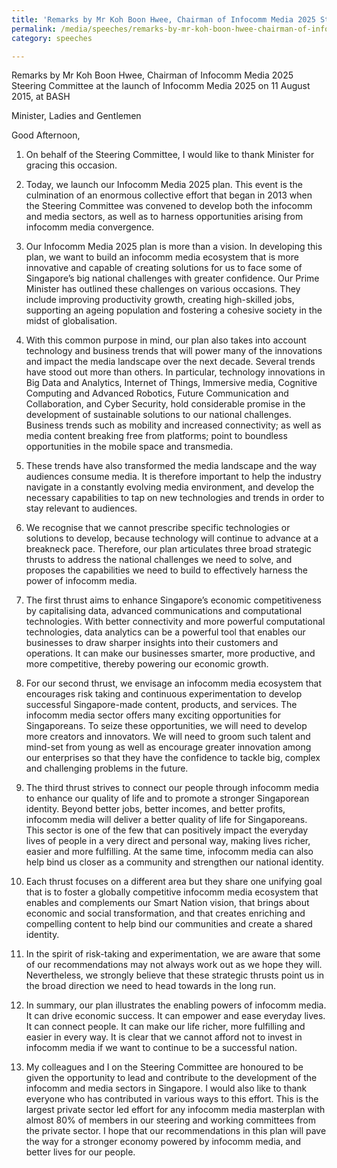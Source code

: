 ```yaml
---
title: 'Remarks by Mr Koh Boon Hwee, Chairman of Infocomm Media 2025 Steering Committee at the launch of Infocomm Media 2025'
permalink: /media/speeches/remarks-by-mr-koh-boon-hwee-chairman-of-infocomm-media-2025-steering-committee-at-the-launch-of-infocomm-media-2025
category: speeches

---
```



Remarks by Mr Koh Boon Hwee, Chairman of Infocomm Media 2025 Steering Committee at the launch of Infocomm Media 2025 on 11 August 2015, at BASH

Minister,
Ladies and Gentlemen

Good Afternoon,

1. On behalf of the Steering Committee, I would like to thank Minister for gracing this occasion.

2. Today, we launch our Infocomm Media 2025 plan. This event is the culmination of an enormous collective effort that began in 2013 when the Steering Committee was convened to develop both the infocomm and media sectors, as well as to harness opportunities arising from infocomm media convergence.

3. Our Infocomm Media 2025 plan is more than a vision. In developing this plan, we want to build an infocomm media ecosystem that is more innovative and capable of creating solutions for us to face some of Singapore’s big national challenges with greater confidence. Our Prime Minister has outlined these challenges on various occasions. They include improving productivity growth, creating high-skilled jobs, supporting an ageing population and fostering a cohesive society in the midst of globalisation.

4. With this common purpose in mind, our plan also takes into account technology and business trends that will power many of the innovations and impact the media landscape over the next decade. Several trends have stood out more than others. In particular, technology innovations in Big Data and Analytics, Internet of Things, Immersive media, Cognitive Computing and Advanced Robotics, Future Communication and Collaboration, and Cyber Security, hold considerable promise in the development of sustainable solutions to our national challenges. Business trends such as mobility and increased connectivity; as well as media content breaking free from platforms; point to boundless opportunities in the mobile space and transmedia.

5. These trends have also transformed the media landscape and the way audiences consume media. It is therefore important to help the industry navigate in a constantly evolving media environment, and develop the necessary capabilities to tap on new technologies and trends in order to stay relevant to audiences.

6. We recognise that we cannot prescribe specific technologies or solutions to develop, because technology will continue to advance at a breakneck pace. Therefore, our plan articulates three broad strategic thrusts to address the national challenges we need to solve, and proposes the capabilities we need to build to effectively harness the power of infocomm media.

7. The first thrust aims to enhance Singapore’s economic competitiveness by capitalising data, advanced communications and computational technologies. With better connectivity and more powerful computational technologies, data analytics can be a powerful tool that enables our businesses to draw sharper insights into their customers and operations. It can make our businesses smarter, more productive, and more competitive, thereby powering our economic growth.

8. For our second thrust, we envisage an infocomm media ecosystem that encourages risk taking and continuous experimentation to develop successful Singapore-made content, products, and services. The infocomm media sector offers many exciting opportunities for Singaporeans. To seize these opportunities, we will need to develop more creators and innovators. We will need to groom such talent and mind-set from young as well as encourage greater innovation among our enterprises so that they have the confidence to tackle big, complex and challenging problems in the future.

9. The third thrust strives to connect our people through infocomm media to enhance our quality of life and to promote a stronger Singaporean identity. Beyond better jobs, better incomes, and better profits, infocomm media will deliver a better quality of life for Singaporeans. This sector is one of the few that can positively impact the everyday lives of people in a very direct and personal way, making lives richer, easier and more fulfilling. At the same time, infocomm media can also help bind us closer as a community and strengthen our national identity.

10. Each thrust focuses on a different area but they share one unifying goal that is to foster a globally competitive infocomm media ecosystem that enables and complements our Smart Nation vision, that brings about economic and social transformation, and that creates enriching and compelling content to help bind our communities and create a shared identity.

11. In the spirit of risk-taking and experimentation, we are aware that some of our recommendations may not always work out as we hope they will. Nevertheless, we strongly believe that these strategic thrusts point us in the broad direction we need to head towards in the long run.

12. In summary, our plan illustrates the enabling powers of infocomm media. It can drive economic success. It can empower and ease everyday lives. It can connect people. It can make our life richer, more fulfilling and easier in every way. It is clear that we cannot afford not to invest in infocomm media if we want to continue to be a successful nation.

13. My colleagues and I on the Steering Committee are honoured to be given the opportunity to lead and contribute to the development of the infocomm and media sectors in Singapore. I would also like to thank everyone who has contributed in various ways to this effort. This is the largest private sector led effort for any infocomm media masterplan with almost 80% of members in our steering and working committees from the private sector. I hope that our recommendations in this plan will pave the way for a stronger economy powered by infocomm media, and better lives for our people.
